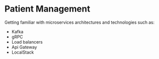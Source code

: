 # Patient Management

Getting familiar with microservices architectures and technologies such as:
* Kafka
* gRPC
* Load balancers
* Api Gateway
* LocalStack
